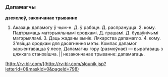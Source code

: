 ### Дапамагчы
**дзеяслоў, закончанае трыванне**

1. Аказаць дапамогу ў чым-н. Д. ў рабоце. Д. распрануцца. 2. кому. Падтрымаць матэрыяльнымі сродкамі. Д. грашамі. Д. будаўнічымі матэрыяламі. 3. Даць жаданы вынік. Лякарства дапамагло. 4. кому. З'явіцца сродкам для дасягнення мэты. Компас дапамог зарыентавацца ў лесе. Дапамагчы гору (размоўнае) — выратаваць з цяжкага становішча. || незакончанае трыванне: дапамагаць.

<a rel="author">[http://rv-blr.com/](http://rv-blr.com/slounik.jsp?letterId=0&maskId=0&pageId=798)</a>

